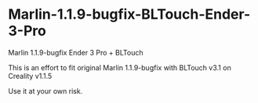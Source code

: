# Marlin-1.1.9-bugfix-BLTouch-Ender-3-Pro
Marlin 1.1.9-bugfix Ender 3 Pro + BLTouch

This is an effort to fit original Marlin 1.1.9-bugfix with BLTouch v3.1 on Creality v1.1.5

Use it at your own risk.
